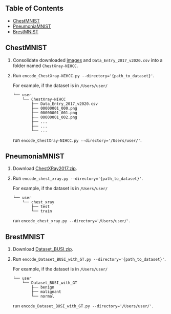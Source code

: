 ## Table of Contents

- [ChestMNIST](#chestmnist)
- [PneumoniaMNIST](#pneumoniamnist)
- [BrestMNIST](#brestmnist)

## ChestMNIST

1. Consolidate downloaded [images](https://nihcc.app.box.com/v/ChestXray-NIHCC) and `Data_Entry_2017_v2020.csv` into a folder named `ChestXray-NIHCC`.
2. Run `encode_ChestXray-NIHCC.py --directory='{path_to_dataset}'`.

   For example, if the dataset is in `/Users/user/`

   ```
   └── user
       └── ChestXray-NIHCC
           ├── Data_Entry_2017_v2020.csv
           ├── 00000001_000.png
           ├── 00000001_001.png
           ├── 00000001_002.png
           ├── ...
           ├── ...
           └── ...
   ```

   run `encode_ChestXray-NIHCC.py --directory='/Users/user/'`.
   
## PneumoniaMNIST

1. Download [ChestXRay2017.zip](https://data.mendeley.com/datasets/rscbjbr9sj/2).
2. Run `encode_chest_xray.py --directory='{path_to_dataset}'`.

   For example, if the dataset is in `/Users/user/`

   ```
   └── user
       └── chest_xray
           ├── test
           └── train
   ```

   run `encode_chest_xray.py --directory='/Users/user/'`.

## BrestMNIST

1. Download [Dataset_BUSI.zip](https://scholar.cu.edu.eg/?q=afahmy/pages/dataset).
2. Run `encode_Dataset_BUSI_with_GT.py --directory='{path_to_dataset}'`.

   For example, if the dataset is in `/Users/user/`

   ```
   └── user
       └── Dataset_BUSI_with_GT
           ├── benign
           ├── malignant
           └── normal
   ```

   run `encode_Dataset_BUSI_with_GT.py --directory='/Users/user/'`.
   
